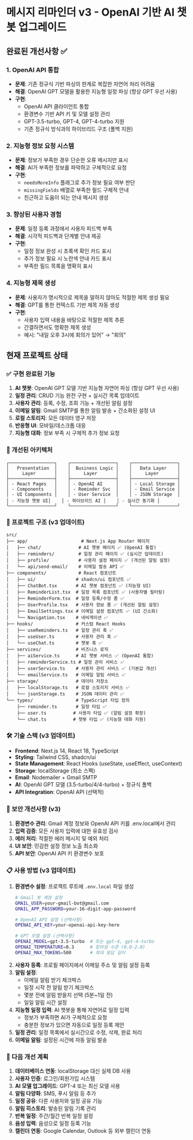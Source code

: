 # 메시지 리마인더 v3 - OpenAI 기반 AI 챗봇 업그레이드

## 완료된 개선사항 ✅

### 1. OpenAI API 통합
- **문제**: 기존 정규식 기반 파싱의 한계로 복잡한 자연어 처리 어려움
- **해결**: OpenAI GPT 모델을 활용한 지능형 일정 파싱 (항상 GPT 우선 사용)
- **구현**: 
  - OpenAI API 클라이언트 통합
  - 환경변수 기반 API 키 및 모델 설정 관리
  - GPT-3.5-turbo, GPT-4, GPT-4-turbo 지원
  - 기존 정규식 방식과의 하이브리드 구조 (폴백 지원)

### 2. 지능형 정보 요청 시스템
- **문제**: 정보가 부족한 경우 단순한 오류 메시지만 표시
- **해결**: AI가 부족한 정보를 파악하고 구체적으로 요청
- **구현**:
  - `needsMoreInfo` 플래그로 추가 정보 필요 여부 판단
  - `missingFields` 배열로 부족한 필드 구체적 안내
  - 친근하고 도움이 되는 안내 메시지 생성

### 3. 향상된 사용자 경험
- **문제**: 일정 등록 과정에서 사용자 피드백 부족
- **해결**: 시각적 피드백과 단계별 안내 제공
- **구현**:
  - 일정 정보 완성 시 초록색 확인 카드 표시
  - 추가 정보 필요 시 노란색 안내 카드 표시
  - 부족한 필드 목록을 명확히 표시

### 4. 지능형 제목 생성
- **문제**: 사용자가 명시적으로 제목을 말하지 않아도 적절한 제목 생성 필요
- **해결**: GPT를 통한 컨텍스트 기반 제목 자동 생성
- **구현**:
  - 사용자 입력 내용을 바탕으로 적절한 제목 추론
  - 간결하면서도 명확한 제목 생성
  - 예시: "내일 오후 3시에 회의가 있어" → "회의"

## 현재 프로젝트 상태

### ✅ 구현 완료된 기능
1. **AI 챗봇**: OpenAI GPT 모델 기반 지능형 자연어 파싱 (항상 GPT 우선 사용)
2. **일정 관리**: CRUD 기능 완전 구현 + 실시간 목록 업데이트
3. **사용자 관리**: 등록, 수정, 조회 기능 + 개선된 알림 설정
4. **이메일 알림**: Gmail SMTP를 통한 알림 발송 + 간소화된 설정 UI
5. **로컬 스토리지**: 모든 데이터 영구 저장
6. **반응형 UI**: 모바일/데스크톱 대응
7. **지능형 대화**: 정보 부족 시 구체적 추가 정보 요청

### 🔧 개선된 아키텍처
```
┌─────────────────┐    ┌─────────────────┐    ┌─────────────────┐
│   Presentation  │    │  Business Logic │    │   Data Layer    │
│     Layer       │    │     Layer       │    │     Layer       │
├─────────────────┤    ├─────────────────┤    ├─────────────────┤
│ - React Pages   │    │ - OpenAI AI     │    │ - Local Storage │
│ - Components    │    │ - Reminder Svc  │    │ - Email Service │
│ - UI Components │    │ - User Service  │    │ - JSON Storage  │
│ - 지능형 챗봇 UI│    │ - 하이브리드 AI │    │ - 실시간 동기화 │
└─────────────────┘    └─────────────────┘    └─────────────────┘
```

### 📁 프로젝트 구조 (v3 업데이트)
```
src/
├── app/                    # Next.js App Router 페이지
│   ├── chat/              # AI 챗봇 페이지 ✅ (OpenAI 통합)
│   ├── reminders/         # 일정 관리 페이지 ✅ (실시간 업데이트)
│   ├── profile/           # 사용자 설정 페이지 ✅ (개선된 알림 설정)
│   └── api/send-email/    # 이메일 발송 API ✅
├── components/            # React 컴포넌트
│   ├── ui/               # shadcn/ui 컴포넌트 ✅
│   ├── ChatBot.tsx       # AI 챗봇 컴포넌트 ✅ (지능형 UI)
│   ├── ReminderList.tsx  # 일정 목록 컴포넌트 ✅ (사용자별 필터링)
│   ├── ReminderForm.tsx  # 일정 등록/수정 폼 ✅
│   ├── UserProfile.tsx   # 사용자 정보 폼 ✅ (개선된 알림 설정)
│   ├── EmailSettings.tsx # 이메일 설정 컴포넌트 ✅ (UI 간소화)
│   └── Navigation.tsx    # 네비게이션 ✅
├── hooks/                # 커스텀 React Hooks
│   ├── useReminders.ts   # 일정 관리 훅 ✅
│   ├── useUser.ts        # 사용자 관리 훅 ✅
│   └── useChat.ts        # 챗봇 훅 ✅
├── services/             # 비즈니스 로직
│   ├── aiService.ts      # AI 챗봇 서비스 ✅ (OpenAI 통합)
│   ├── reminderService.ts # 일정 관리 서비스 ✅
│   ├── userService.ts    # 사용자 관리 서비스 ✅ (기본값 개선)
│   └── emailService.ts   # 이메일 알림 서비스 ✅
├── storage/              # 데이터 저장소
│   ├── localStorage.ts   # 로컬 스토리지 서비스 ✅
│   └── jsonStorage.ts    # JSON 데이터 관리 ✅
└── types/                # TypeScript 타입 정의
    ├── reminder.ts       # 일정 타입 ✅
    ├── user.ts          # 사용자 타입 ✅ (알림 설정 확장)
    └── chat.ts          # 챗봇 타입 ✅ (지능형 대화 지원)
```

### 🛠 기술 스택 (v3 업데이트)
- **Frontend**: Next.js 14, React 18, TypeScript
- **Styling**: Tailwind CSS, shadcn/ui
- **State Management**: React Hooks (useState, useEffect, useContext)
- **Storage**: localStorage (최소 스펙)
- **Email**: Nodemailer + Gmail SMTP
- **AI**: OpenAI GPT 모델 (3.5-turbo/4/4-turbo) + 정규식 폴백
- **API Integration**: OpenAI API (선택적)

### 🔐 보안 개선사항 (v3)
1. **환경변수 관리**: Gmail 계정 정보와 OpenAI API 키를 .env.local에서 관리
2. **입력 검증**: 모든 사용자 입력에 대한 유효성 검사
3. **에러 처리**: 적절한 에러 메시지 및 예외 처리
4. **UI 보안**: 민감한 설정 정보 노출 최소화
5. **API 보안**: OpenAI API 키 환경변수 보호

### 📋 사용 방법 (v3 업데이트)
1. **환경변수 설정**: 프로젝트 루트에 `.env.local` 파일 생성
   ```bash
   # Gmail 봇 계정 설정
   GMAIL_USER=your-gmail-bot@gmail.com
   GMAIL_APP_PASSWORD=your-16-digit-app-password
   
   # OpenAI API 설정 (선택사항)
   OPENAI_API_KEY=your-openai-api-key-here
   
   # GPT 모델 설정 (선택사항)
   OPENAI_MODEL=gpt-3.5-turbo  # 또는 gpt-4, gpt-4-turbo
   OPENAI_TEMPERATURE=0.3      # 창의성 수준 (0.0-2.0)
   OPENAI_MAX_TOKENS=500       # 최대 응답 길이
   ```
2. **사용자 등록**: 프로필 페이지에서 이메일 주소 및 알림 설정 등록
3. **알림 설정**: 
   - 이메일 알림 받기 체크박스
   - 일정 시작 전 알림 받기 체크박스
   - 몇분 전에 알림 받을지 선택 (5분~1일 전)
   - 일일 알림 시간 설정
4. **지능형 일정 입력**: AI 챗봇을 통해 자연어로 일정 입력
   - 정보가 부족하면 AI가 구체적으로 요청
   - 충분한 정보가 있으면 자동으로 일정 등록 제안
5. **일정 관리**: 일정 목록에서 실시간으로 수정, 삭제, 완료 처리
6. **이메일 알림**: 설정된 시간에 자동 알림 발송

### 🚀 다음 개선 계획
1. **데이터베이스 연동**: localStorage 대신 실제 DB 사용
2. **사용자 인증**: 로그인/회원가입 시스템
3. **AI 모델 업그레이드**: GPT-4 또는 최신 모델 사용
4. **알림 다양화**: SMS, 푸시 알림 등 추가
5. **일정 공유**: 다른 사용자와 일정 공유 기능
6. **알림 히스토리**: 발송된 알림 기록 관리
7. **반복 일정**: 주간/월간 반복 일정 설정
8. **음성 입력**: 음성으로 일정 등록 기능
9. **캘린더 연동**: Google Calendar, Outlook 등 외부 캘린더 연동